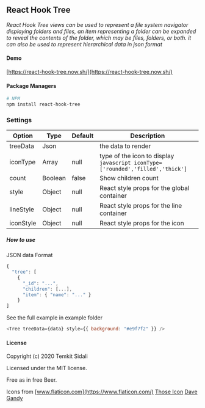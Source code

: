 ## React Hook Tree

[1]: https://github.com/Temkit/react-hook-tree.git

_React Hook Tree views can be used to represent a file system navigator displaying folders and files, an item representing a folder can be expanded to reveal the contents of the folder, which may be files, folders, or both. it can also be used to represent hierarchical data in json format_

#### Demo

[https://react-hook-tree.now.sh/](https://react-hook-tree.now.sh/)

#### Package Managers

```sh
# NPM
npm install react-hook-tree
```

### Settings

| Option    | Type    | Default | Description                                                                    |
| --------- | ------- | ------- | ------------------------------------------------------------------------------ |
| treeData  | Json    |         | the data to render                                                             |
| iconType  | Array   | null    | type of the icon to display `javascript iconType=['rounded','filled','thick']` |
| count     | Boolean | false   | Show children count                                                            |
| style     | Object  | null    | React style props for the global container                                     |
| lineStyle | Object  | null    | React style props for the line container                                       |
| iconStyle | Object  | null    | React style props for the icon                                                 |

##### How to use

JSON data Format

```javascript
{
  "tree": [
    {
      "_id": "...",
      "children": [...],
      "item": { "name": "..." }
    }
]
```

See the full example in example folder

```javascript
<Tree treeData={data} style={{ background: "#e9f7f2" }} />
```

#### License

Copyright (c) 2020 Temkit Sidali

Licensed under the MIT license.

Free as in free Beer.

Icons from [www.flaticon.com](https://www.flaticon.com/)
[Those Icon](https://www.flaticon.com/authors/those-icons)
[Dave Gandy](https://www.flaticon.com/authors/dave-gandy)
